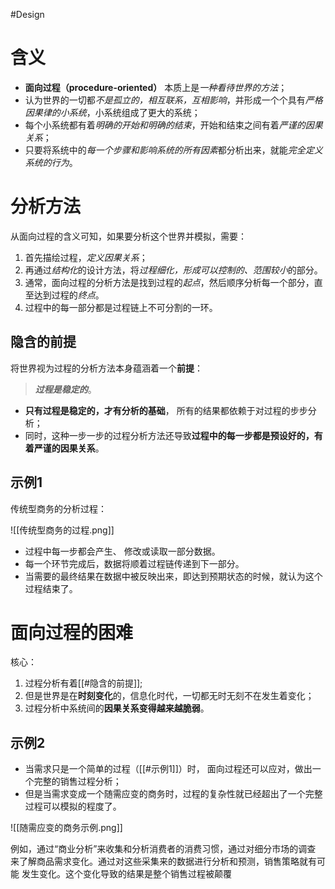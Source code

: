 #Design 
# 含义
- **面向过程（procedure-oriented）** 本质上是*一种看待世界的方法*；
- 认为世界的一切都*不是孤立的，相互联系，互相影响*，并形成一个个具有*严格因果律的小系统*，小系统组成了更大的系统；
- 每个小系统都有着*明确的开始和明确的结束*，开始和结束之间有着*严谨的因果关系*；
- 只要将系统中的*每一个步骤和影响系统的所有因素*都分析出来，就能*完全定义系统的行为*。


# 分析方法
从面向过程的含义可知，如果要分析这个世界并模拟，需要：
1. 首先描绘过程，*定义因果关系*；
2. 再通过*结构化*的设计方法，将*过程细化，形成可以控制的、范围较小*的部分。
3. 通常，面向过程的分析方法是找到过程的*起点*，然后顺序分析每一个部分，直至达到过程的*终点*。
4. 过程中的每一部分都是过程链上不可分割的一环。

## 隐含的前提
将世界视为过程的分析方法本身蕴涵着一个**前提**：
>***过程是稳定的***。

- **只有过程是稳定的，才有分析的基础**， 所有的结果都依赖于对过程的步步分析；
- 同时，这种一步一步的过程分析方法还导致**过程中的每一步都是预设好的，有着严谨的因果关系**。

## 示例1
传统型商务的分析过程：

![[传统型商务的过程.png]]

- 过程中每一步都会产生、 修改或读取一部分数据。
- 每一个环节完成后，数据将顺着过程链传递到下一部分。
- 当需要的最终结果在数据中被反映出来，即达到预期状态的时候，就认为这个过程结束了。

# 面向过程的困难
核心：
1. 过程分析有着[[#隐含的前提]];
2. 但是世界是在**时刻变化**的，信息化时代，一切都无时无刻不在发生着变化；
3. 过程分析中系统间的**因果关系变得越来越脆弱**。

## 示例2
- 当需求只是一个简单的过程（[[#示例1]]）时， 面向过程还可以应对，做出一个完整的销售过程分析；
- 但是当需求变成一个随需应变的商务时，过程的复杂性就已经超出了一个完整过程可以模拟的程度了。

![[随需应变的商务示例.png]]

例如，通过“商业分析”来收集和分析消费者的消费习惯，通过对细分市场的调查 来了解商品需求变化。通过对这些采集来的数据进行分析和预测，销售策略就有可能 发生变化。这个变化导致的结果是整个销售过程被颠覆
